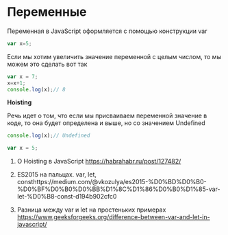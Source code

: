 # Переменные

Переменная в JavaScript оформляется с помощью конструкции var

```js
var x=5;
```
Если мы хотим увеличить значение переменной с целым числом, то мы можем это сделать вот так

```js
var x = 7;
x=x+1;
console.log(x);// 8
```

**Hoisting**

Речь идет о том, что если мы присваиваем переменной значение в коде, то она будет определена и выше, но со значением Undefined

```js
console.log(x);// Undefined

var x = 5;
```

1. О Hoisting в JavaScript
https://habrahabr.ru/post/127482/

2. ES2015 на пальцах. var, let, consthttps://medium.com/@vkozulya/es2015-%D0%BD%D0%B0-%D0%BF%D0%B0%D0%BB%D1%8C%D1%86%D0%B0%D1%85-var-let-%D0%B8-const-d194b902cfc0

3. Разница между var и let на простеньких примерах
https://www.geeksforgeeks.org/difference-between-var-and-let-in-javascript/